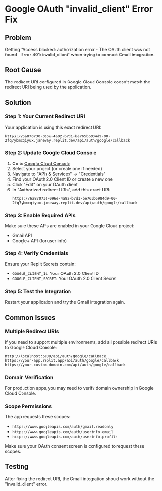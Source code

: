# Google OAuth "invalid_client" Error Fix

## Problem
Getting "Access blocked: authorization error - The OAuth client was not found - Error 401: invalid_client" when trying to connect Gmail integration.

## Root Cause
The redirect URI configured in Google Cloud Console doesn't match the redirect URI being used by the application.

## Solution

### Step 1: Your Current Redirect URI
Your application is using this exact redirect URI:
```
https://6a870730-096e-4a82-b7d1-be765b6984d9-00-2fq7ybmcqiyux.janeway.replit.dev/api/auth/google/callback
```

### Step 2: Update Google Cloud Console
1. Go to [Google Cloud Console](https://console.cloud.google.com/)
2. Select your project (or create one if needed)
3. Navigate to "APIs & Services" → "Credentials"
4. Find your OAuth 2.0 Client ID or create a new one
5. Click "Edit" on your OAuth client
6. In "Authorized redirect URIs", add this exact URI:
   ```
   https://6a870730-096e-4a82-b7d1-be765b6984d9-00-2fq7ybmcqiyux.janeway.replit.dev/api/auth/google/callback
   ```

### Step 3: Enable Required APIs
Make sure these APIs are enabled in your Google Cloud project:
- Gmail API
- Google+ API (for user info)

### Step 4: Verify Credentials
Ensure your Replit Secrets contain:
- `GOOGLE_CLIENT_ID`: Your OAuth 2.0 Client ID
- `GOOGLE_CLIENT_SECRET`: Your OAuth 2.0 Client Secret

### Step 5: Test the Integration
Restart your application and try the Gmail integration again.

## Common Issues

### Multiple Redirect URIs
If you need to support multiple environments, add all possible redirect URIs to Google Cloud Console:
```
http://localhost:5000/api/auth/google/callback
https://your-app.replit.app/api/auth/google/callback
https://your-custom-domain.com/api/auth/google/callback
```

### Domain Verification
For production apps, you may need to verify domain ownership in Google Cloud Console.

### Scope Permissions
The app requests these scopes:
- `https://www.googleapis.com/auth/gmail.readonly`
- `https://www.googleapis.com/auth/userinfo.email`
- `https://www.googleapis.com/auth/userinfo.profile`

Make sure your OAuth consent screen is configured to request these scopes.

## Testing
After fixing the redirect URI, the Gmail integration should work without the "invalid_client" error.